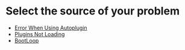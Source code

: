 # Select the source of your problem

* [Error When Using Autoplugin](autoplugins-is-bad.md)
* [Plugins Not Loading](autoplugin-2-is-good.md)
* [BootLoop](bootloop.md)
